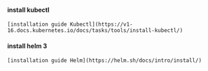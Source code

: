 #### install kubectl

    [installation guide Kubectl](https://v1-16.docs.kubernetes.io/docs/tasks/tools/install-kubectl/)

#### install helm 3

    [installation guide Helm](https://helm.sh/docs/intro/install/)